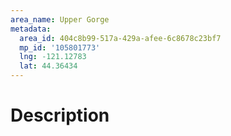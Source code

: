 ```yaml
---
area_name: Upper Gorge
metadata:
  area_id: 404c8b99-517a-429a-afee-6c8678c23bf7
  mp_id: '105801773'
  lng: -121.12783
  lat: 44.36434
---
```

# Description
